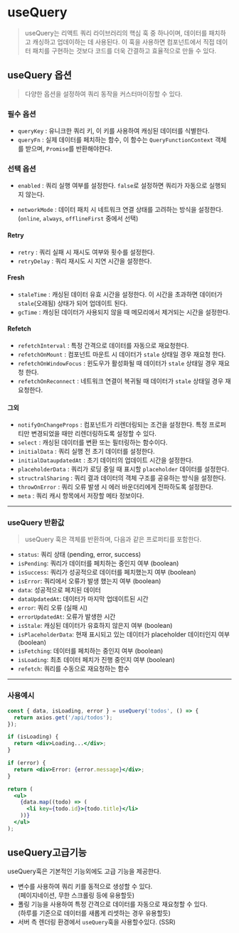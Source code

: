 # useQuery 

> useQuery는 리액트 쿼리 라이브러리의 핵심 훅 중 하나이며, 데이터를 패치하고 캐싱하고 업데이하는 데 사용된다. 이 훅을 사용하면 컴포넌트에서 직접 데이터 패치를 구현하는 것보다 코드를 더욱 간결하고 효율적으로 만들 수 있다.

## useQuery 옵션

> 다양한 옵션을 설정하여 쿼리 동작을 커스터마이징할 수 있다.

### 필수 옵션

- `queryKey` : 유니크한 쿼리 키, 이 키를 사용하여 캐싱된 데이터를 식별한다.
- `queryFn` : 실제 데이터를 페치하는 함수, 이 함수는 `QueryFunctionContext` 객체를 받으며, `Promise`를 반환해야한다.

### 선택 옵션 

- `enabled` : 쿼리 실행 여부를 설정한다. `false`로 설정하면 쿼리가 자동으로 실행되지 않는다.  

- `networkMode` : 데이터 패치 시 네트워크 연결 상태를 고려하는 방식을 설정한다.
(`online`, `always`, `offlineFirst` 중에서 선택)  

#### Retry

- `retry` : 쿼리 실패 시 재시도 여부와 횟수를 설정한다.
- `retryDelay` : 쿼리 재시도 시 지연 시간을 설정한다.  

#### Fresh

- `staleTime` : 캐싱된 데이터 유효 시간을 설정한다. 이 시간을 초과하면 데이터가 `stale`(오래됨) 상태가 되어 업데이트 된다.
- `gcTime` : 캐싱된 데이터가 사용되지 않을 때 메모리에서 제거되는 시간을 설정한다.  

#### Refetch

- `refetchInterval` : 특정 간격으로 데이터를 자동으로 재요청한다.
- `refetchOnMount` : 컴포넌트 마운트 시 데이터가 `stale` 상태일 경우 재요청 한다.
- `refetchOnWindowFocus` : 윈도우가 활성화될 때 데이터가 `stale` 상태일 경우 재요청 한다.
- `refetchOnReconnect` : 네트워크 연결이 복귀될 때 데이터가 `stale` 상태일 경우 재요청한다.

#### 그외 

- `notifyOnChangeProps` : 컴포넌트가 리렌더링되는 조건을 설정한다. 특정 프로퍼티만 변경되었을 때만 리렌더링하도록 설정할 수 있다.  
- `select` : 캐싱된 데이터를 변환 또는 필터링하는 함수이다.
- `initialData` : 쿼리 실행 전 초기 데이터를 설정한다.
- `initialDataupdatedAt` : 초기 데이터의 업데이트 시간을 설정한다.
- `placeholderData` : 쿼리가 로딩 중일 때 표시할 `placeholder` 데이터를 설정한다.
- `structralSharing` : 쿼리 결과 데이터의 객체 구조를 공유하는 방식을 설정한다.
- `throwOnError` : 쿼리 오류 발생 시 에러 바운더리에게 전파하도록 설정한다.  
- `meta` : 쿼리 캐시 항목에서 저장할 메타 정보이다.  
  
---

### useQuery 반환값 

> useQuery 훅은 객체를 반환하며, 다음과 같은 프로퍼티를 포함한다.

- `status`: 쿼리 상태 (pending, error, success)
- `isPending`: 쿼리가 데이터를 페치하는 중인지 여부 (boolean)
- `isSuccess`: 쿼리가 성공적으로 데이터를 페치했는지 여부 (boolean)
- `isError`: 쿼리에서 오류가 발생 했는지 여부 (boolean)
- `data`: 성공적으로 페치된 데이터
- `dataUpdatedAt`: 데이터가 마지막 업데이트된 시간
- `error`: 쿼리 오류 (실패 시)
- `errorUpdatedAt`: 오류가 발생한 시간
- `isStale`: 캐싱된 데이터가 유효하지 않은지 여부 (boolean)
- `isPlaceholderData`: 현재 표시되고 있는 데이터가 placeholder 데이터인지 여부 (boolean)
- `isFetching`: 데이터를 페치하는 중인지 여부 (boolean)
- `isLoading`: 최초 데이터 페치가 진행 중인지 여부 (boolean)
- `refetch`: 쿼리를 수동으로 재요청하는 함수
  
---

### 사용예시 

```jsx
const { data, isLoading, error } = useQuery('todos', () => {
  return axios.get('/api/todos');
});

if (isLoading) {
  return <div>Loading...</div>;
}

if (error) {
  return <div>Error: {error.message}</div>;
}

return (
  <ul>
    {data.map((todo) => (
      <li key={todo.id}>{todo.title}</li>
    ))}
  </ul>
);
```

## useQuery고급기능 

useQuery훅은 기본적인 기능외에도 고급 기능을 제공한다.

- 변수를 사용하여 쿼리 키를 동적으로 생성할 수 있다.  
(페이지네이션, 무한 스크롤링 등에 유용할듯)
- 폴링 기능을 사용하여 특정 간격으로 데이터를 자동으로 재요청할 수 있다.  
(하루를 기준으로 데이터를 새롭게 리셋하는 경우 유용할듯)
- 서버 측 렌더링 환경에서 `useQuery`훅을 사용할수있다. (SSR)